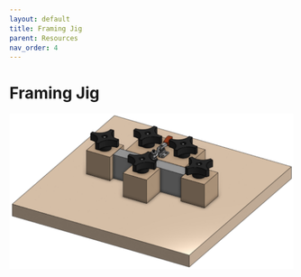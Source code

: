 ```yaml
---
layout: default
title: Framing Jig
parent: Resources
nav_order: 4
---
```


# Framing Jig

![ExampleJig](../images/Framingjig.png)